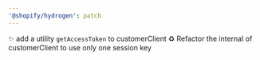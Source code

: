 ```yaml
---
'@shopify/hydrogen': patch
---
```


✨ add a utility `getAccessToken` to customerClient
♻️ Refactor the internal of customerClient to use only one session key
